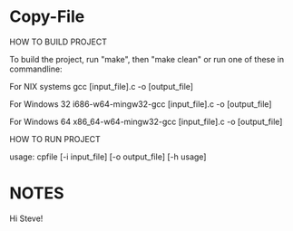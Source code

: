 # Copy-File

HOW TO BUILD PROJECT

To build the project, run "make", then "make clean"
or run one of these in commandline:

For NIX systems
  gcc [input_file].c -o [output_file]

For Windows 32
  i686-w64-mingw32-gcc [input_file].c -o [output_file]

For Windows 64
  x86_64-w64-mingw32-gcc [input_file].c -o [output_file]



HOW TO RUN PROJECT

usage: cpfile [-i input_file] [-o output_file]
              [-h usage]

# NOTES
Hi Steve!
